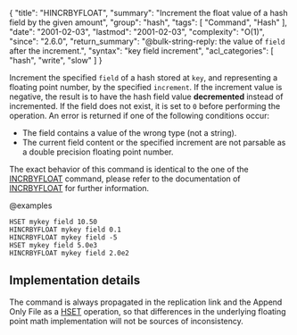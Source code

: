 {
  "title": "HINCRBYFLOAT",
  "summary": "Increment the float value of a hash field by the given amount",
  "group": "hash",
  "tags": [
    "Command",
    "Hash"
  ],
  "date": "2001-02-03",
  "lastmod": "2001-02-03",
  "complexity": "O(1)",
  "since": "2.6.0",
  "return_summary": "@bulk-string-reply: the value of `field` after the increment.",
  "syntax": "key field increment",
  "acl_categories": [
    "hash",
    "write",
    "slow"
  ]
}

Increment the specified `field` of a hash stored at `key`, and representing a
floating point number, by the specified `increment`. If the increment value
is negative, the result is to have the hash field value **decremented** instead of incremented.
If the field does not exist, it is set to `0` before performing the operation.
An error is returned if one of the following conditions occur:

* The field contains a value of the wrong type (not a string).
* The current field content or the specified increment are not parsable as a
  double precision floating point number.

The exact behavior of this command is identical to the one of the [INCRBYFLOAT](/commands/incrbyfloat)
command, please refer to the documentation of [INCRBYFLOAT](/commands/incrbyfloat) for further
information.

@examples

```cli
HSET mykey field 10.50
HINCRBYFLOAT mykey field 0.1
HINCRBYFLOAT mykey field -5
HSET mykey field 5.0e3
HINCRBYFLOAT mykey field 2.0e2
```

## Implementation details

The command is always propagated in the replication link and the Append Only
File as a [HSET](/commands/hset) operation, so that differences in the underlying floating point
math implementation will not be sources of inconsistency.

